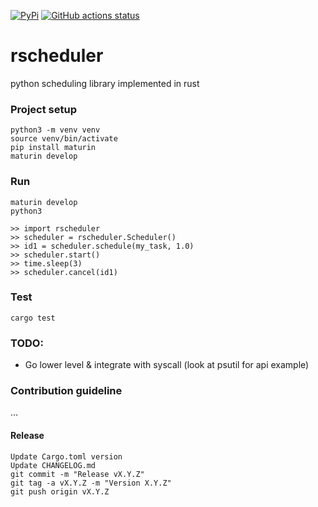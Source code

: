 [![PyPi](https://img.shields.io/pypi/v/rscheduler)](https://pypi.org/project/rscheduler/)
[![GitHub actions status](https://github.com/lemonpepperseasoning/rscheduler/workflows/CI/badge.svg)](https://github.com/lemonpepperseasoning/rscheduler/actions/workflows/CI.yml)

# rscheduler

python scheduling library implemented in rust

### Project setup

```
python3 -m venv venv
source venv/bin/activate
pip install maturin
maturin develop
```

### Run

```
maturin develop
python3

>> import rscheduler
>> scheduler = rscheduler.Scheduler()
>> id1 = scheduler.schedule(my_task, 1.0)
>> scheduler.start()
>> time.sleep(3)
>> scheduler.cancel(id1)

```

### Test

```
cargo test
```

### TODO:

- Go lower level & integrate with syscall (look at psutil for api example)

### Contribution guideline

...

#### Release

```
Update Cargo.toml version
Update CHANGELOG.md
git commit -m "Release vX.Y.Z"
git tag -a vX.Y.Z -m "Version X.Y.Z"
git push origin vX.Y.Z
```
